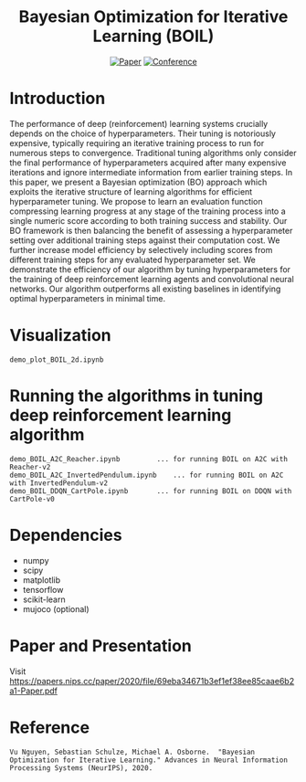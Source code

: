 <div align="center">

# Bayesian Optimization for Iterative Learning (BOIL)


[![Paper](http://img.shields.io/badge/paper-arxiv.2006.07593-B31B1B.svg)](https://arxiv.org/pdf/1909.09593.pdf)
[![Conference](https://www.google.com/url?sa=i&url=https%3A%2F%2Fnips.cc%2FConferences%2F2021%2FPress&psig=AOvVaw0SA0VArtiHNoAnhL-4nZYP&ust=1636609840211000&source=images&cd=vfe&ved=0CAsQjRxqFwoTCOjf9vOMjfQCFQAAAAAdAAAAABAJ)](https://nips.cc/)
</div>


# Introduction
The performance of deep (reinforcement) learning systems crucially depends on the choice of hyperparameters. Their tuning is notoriously expensive, typically requiring an iterative training process to run for numerous steps to convergence. Traditional tuning algorithms only consider the final performance of hyperparameters acquired after many expensive iterations and ignore intermediate information from earlier training steps. In this paper, we present a Bayesian optimization (BO) approach which exploits the iterative structure of learning algorithms for efficient hyperparameter tuning. We propose to learn an evaluation function compressing learning progress at any stage of the training process into a single numeric score according to both training success and stability. Our BO framework is then balancing the benefit of assessing a hyperparameter setting over additional training steps against their computation cost. We further increase model efficiency by selectively including scores from different training steps for any evaluated hyperparameter set. We demonstrate the efficiency of our algorithm by tuning hyperparameters for the training of deep reinforcement learning agents and convolutional
neural networks. Our algorithm outperforms all existing baselines in identifying optimal hyperparameters in minimal time.


# Visualization
```
demo_plot_BOIL_2d.ipynb
```

# Running the algorithms in tuning deep reinforcement learning algorithm
```
demo_BOIL_A2C_Reacher.ipynb 		... for running BOIL on A2C with Reacher-v2
demo_BOIL_A2C_InvertedPendulum.ipynb	... for running BOIL on A2C with InvertedPendulum-v2
demo_BOIL_DDQN_CartPole.ipynb		... for running BOIL on DDQN with CartPole-v0
```


# Dependencies
* numpy
* scipy
* matplotlib
* tensorflow
* scikit-learn
* mujoco (optional)


# Paper and Presentation
Visit https://papers.nips.cc/paper/2020/file/69eba34671b3ef1ef38ee85caae6b2a1-Paper.pdf


# Reference
```
Vu Nguyen, Sebastian Schulze, Michael A. Osborne.  "Bayesian Optimization for Iterative Learning." Advances in Neural Information Processing Systems (NeurIPS), 2020.
```
